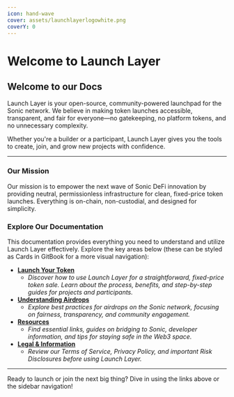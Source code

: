 ```yaml
---
icon: hand-wave
cover: assets/launchlayerlogowhite.png
coverY: 0
---
```


# Welcome to Launch Layer

## Welcome to our Docs

Launch Layer is your open-source, community-powered launchpad for the Sonic network. We believe in making token launches accessible, transparent, and fair for everyone—no gatekeeping, no platform tokens, and no unnecessary complexity.

Whether you're a builder or a participant, Launch Layer gives you the tools to create, join, and grow new projects with confidence.

***

### Our Mission

Our mission is to empower the next wave of Sonic DeFi innovation by providing neutral, permissionless infrastructure for clean, fixed-price token launches. Everything is on-chain, non-custodial, and designed for simplicity.

### Explore Our Documentation

This documentation provides everything you need to understand and utilize Launch Layer effectively. Explore the key areas below (these can be styled as Cards in GitBook for a more visual navigation):

* [**Launch Your Token**](fixed-price-mode.md)
  * _Discover how to use Launch Layer for a straightforward, fixed-price token sale. Learn about the process, benefits, and step-by-step guides for projects and participants._
* [**Understanding Airdrops**](airdrop-recipes.md)
  * _Explore best practices for airdrops on the Sonic network, focusing on fairness, transparency, and community engagement._
* [**Resources**](resources.md)
  * _Find essential links, guides on bridging to Sonic, developer information, and tips for staying safe in the Web3 space._
* [**Legal & Information**](informational.md)
  * _Review our Terms of Service, Privacy Policy, and important Risk Disclosures before using Launch Layer._

***

Ready to launch or join the next big thing? Dive in using the links above or the sidebar navigation!
